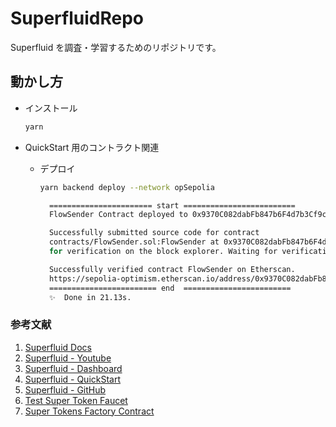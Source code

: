 # SuperfluidRepo

Superfluid を調査・学習するためのリポジトリです。

## 動かし方

- インストール

  ```bash
  yarn
  ```

- QuickStart 用のコントラクト関連

  - デプロイ

    ```bash
    yarn backend deploy --network opSepolia
    ```

    ```bash
      ======================= start =========================
      FlowSender Contract deployed to 0x9370C082dabFb847b6F4d7b3Cf9c001aDCC85d8d

      Successfully submitted source code for contract
      contracts/FlowSender.sol:FlowSender at 0x9370C082dabFb847b6F4d7b3Cf9c001aDCC85d8d
      for verification on the block explorer. Waiting for verification result...

      Successfully verified contract FlowSender on Etherscan.
      https://sepolia-optimism.etherscan.io/address/0x9370C082dabFb847b6F4d7b3Cf9c001aDCC85d8d#code
      ======================== end  ========================
      ✨  Done in 21.13s.
    ```

### 参考文献

1. [Superfluid Docs](https://www.superfluid.finance/)
2. [Superfluid - Youtube](https://www.youtube.com/SuperfluidHQ)
3. [Superfluid - Dashboard](https://app.superfluid.finance/?utm_source=coinbase&utm_medium=web)
4. [Superfluid - QuickStart](https://docs.superfluid.finance/superfluid/developers/quickstart)
5. [Superfluid - GitHub](https://github.com/superfluid-finance)
6. [Test Super Token Faucet](https://docs.superfluid.finance/superfluid/developers/super-tokens/super-token-faucet)
7. [Super Tokens Factory Contract](https://docs.superfluid.finance/docs/protocol/super-tokens/guides/deploy-super-token/deploy-wrapped-super-token)
